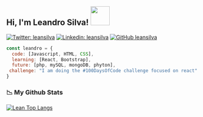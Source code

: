 <h2> Hi, I'm Leandro Silva! <img src="https://media.giphy.com/media/mGcNjsfWAjY5AEZNw6/giphy.gif" width="50"></h2>

[![Twitter: leansilva](https://img.shields.io/twitter/follow/leeansilva_?style=social)](https://twitter.com/leeansilva_)
[![Linkedin: leansilva](https://img.shields.io/badge/-leandrosilva-blue?style=flat-square&logo=Linkedin&logoColor=white&link=https://www.linkedin.com/in/leandrosilva-/)](https://www.linkedin.com/in/leandrosilva-/)
[![GitHub leansilva](https://img.shields.io/github/followers/leeansilva?label=follow&style=social)](https://github.com/leeansilva)




```javascript
const leandro = {
  code: [Javascript, HTML, CSS],
  learning: [React, Bootstrap],
  future: [php, mySQL, mongoDB, phyton],
 challenge: "I am doing the #100DaysOfCode challenge focused on react"
}
```

### 📉 My Github Stats
[![Lean Top Langs](https://github-readme-stats.vercel.app/api/top-langs/?username=leeansilva&layout=compact)](https://github.com/leeansilva/github-readme-stats)
